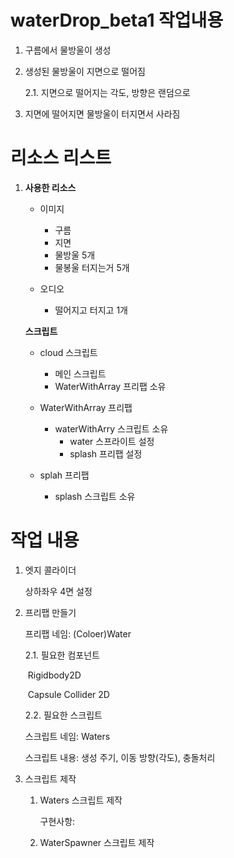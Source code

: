# waterDrop_beta1 작업내용

1. 구름에서 물방울이 생성

2. 생성된 물방울이 지면으로 떨어짐

   2.1. 지면으로 떨어지는 각도, 방향은 랜덤으로

3. 지면에 떨어지면 물방울이 터지면서 사라짐



# 리소스 리스트

1. __사용한 리소스__

   - 이미지

     - 구름
     - 지면
     - 물방울 5개
     - 물봉울 터지는거 5개

   - 오디오

     - 떨어지고 터지고 1개

       

   __스크립트__

   - cloud 스크립트

     - 메인 스크립트
     - WaterWithArray 프리팹 소유

   - WaterWithArray 프리팹

     - waterWithArry 스크립트 소유
       - water 스프라이트 설정
       - splash 프리팹 설정

   - splah 프리팹

     - splash 스크립트 소유

     

# 작업 내용

1. 엣지 콜라이더 

   상하좌우 4면 설정

   

2. 프리팹 만들기

   프리팹 네임: (Coloer)Water

   

   2.1. 필요한 컴포넌트

   ​		Rigidbody2D 

   ​		Capsule Collider 2D

   

   2.2. 필요한 스크립트

   스크립트 네임: Waters 

   스크립트 내용: 생성 주기, 이동 방향(각도), 충돌처리

   

3. 스크립트 제작

   1. Waters 스크립트 제작

      구현사항:

      

   2. WaterSpawner 스크립트 제작

   

